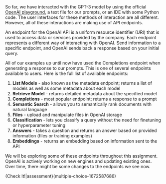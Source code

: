 ##

So far, we have interacted with the GPT-3 model by using the official [OpenAI playground](https://beta.openai.com/playground), a text file for our prompts, or an IDE with some Python code. The user interfaces for these methods of interaction are all different. However, all of these interactions are making use of API endpoints.

An endpoint for the OpenAI API is a uniform resource identifier (URI) that is used to access data or services provided by the company. Each endpoint represents a different way of interacting with OpenAI. Send information to a specific endpoint, and OpenAI sends back a response based on your initial query.

All of our examples up until now have used the Completions endpoint when generating a response to our prompts. This is one of several endpoints available to users. Here is the full list of available endpoints:

1. **List Models** - also known as the metadata endpoint; returns a list of models as well as some metadata about each model
2. **Retrieve Model** - returns detailed metadata about the specified model
3. **Completions** - most popular endpoint; returns a response to a prompt
4. **Semantic Search** - allows you to semantically rank documents with natural language
5. **Files** - upload and manipulate files in OpenAI storage
6. **Classification** - lets you classify a query without the need for finetuning or hyperparameter tuning
7. **Answers**  - takes a question and returns an answer based on provided information (files or training examples)
8. **Embeddings** - returns an embedding based on information sent to the API

We will be exploring some of these endpoints throughout this assignment. OpenAI is actively working on new engines and updating existing ones. Over time, there might be some changes to the endpoints we see now.

{Check It!|assessment}(multiple-choice-1672587686)

